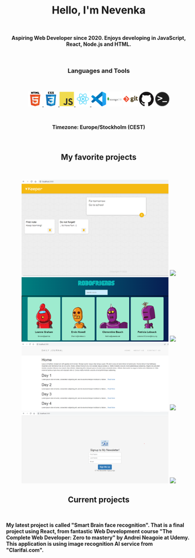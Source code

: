 <p>
  <h1 align="center"><b>Hello, I'm Nevenka </h1>
</p>

<br />

<p align="center">Aspiring Web Developer since 2020. Enjoys developing in JavaScript, React, Node.js and HTML.</p>
<br />

<p>
<h3 align="center"> Languages and Tools</h3>
</p>
<br />
<p align="center">
<a href="https://www.w3.org/html/" target="_blank"> <img src="https://raw.githubusercontent.com/devicons/devicon/master/icons/html5/html5-original-wordmark.svg" alt="html5" width="40" height="40"/> </a>
<a href="https://www.w3schools.com/css/" target="_blank"> <img src="https://raw.githubusercontent.com/devicons/devicon/master/icons/css3/css3-original-wordmark.svg" alt="css3" width="40" height="40"/> </a>
<a href="https://developer.mozilla.org/en-US/docs/Web/JavaScript" target="_blank"> <img src="https://raw.githubusercontent.com/devicons/devicon/master/icons/javascript/javascript-original.svg" alt="javascript" width="40" height="40"/> </a>
<a href="https://reactjs.org/" target="_blank"> <img src="https://raw.githubusercontent.com/github/explore/80688e429a7d4ef2fca1e82350fe8e3517d3494d/topics/react/react.png" alt="react" width="40" height="40"/> </a>
<img alt="Visual Studio Code" width="40px" src="https://raw.githubusercontent.com/github/explore/80688e429a7d4ef2fca1e82350fe8e3517d3494d/topics/visual-studio-code/visual-studio-code.png" />
<img alt="MongoDB" width="40px" src="https://raw.githubusercontent.com/github/explore/80688e429a7d4ef2fca1e82350fe8e3517d3494d/topics/mongodb/mongodb.png" />
<img alt="Git" width="40px" src="https://raw.githubusercontent.com/github/explore/80688e429a7d4ef2fca1e82350fe8e3517d3494d/topics/git/git.png" />
<img alt="GitHub" width="40px" src="https://raw.githubusercontent.com/github/explore/78df643247d429f6cc873026c0622819ad797942/topics/github/github.png" />
<img  alt="Terminal" width="40px" src="https://raw.githubusercontent.com/github/explore/80688e429a7d4ef2fca1e82350fe8e3517d3494d/topics/terminal/terminal.png" />
   </p>
<br />

<p align="center">
Timezone: Europe/Stockholm (CEST)
</p>
<br />

<h2 align="center">My favorite projects</h2>
<br />

<p align="center">
  <img width="400" src="https://github.com/nenalukic/keeper-app-react/blob/main/images/keeper-app.png" />
 <a href="https://github.com/nenalukic/keeper-app-react">
  <img align="" src="https://github-readme-stats.vercel.app/api/pin/?username=nenalukic&repo=keeper-app-react" />
</a>
  <img width="400" src="https://github.com/nenalukic/robofriends/blob/master/images/robofriends-app.png" />
 <a href="https://github.com/nenalukic/robofriends">
  <img align="" src="https://github-readme-stats.vercel.app/api/pin/?username=nenalukic&repo=robofriends" />
</a>
  <img width="400" src="https://raw.githubusercontent.com/nenalukic/blog-with-mongodb/main/images/mongo-blog-1.png" />
 <a href="https://github.com/nenalukic/blog-with-mongodb">
  <img align="" src="https://github-readme-stats.vercel.app/api/pin/?username=nenalukic&repo=blog-with-mongodb" />
</a>
</a>
  <img width="400" src="https://raw.githubusercontent.com/nenalukic/newsletter-signup/main/images/newsletter-signup-app.png" />
 <a href="https://github.com/nenalukic/newsletter-signup">
  <img align="" src="https://github-readme-stats.vercel.app/api/pin/?username=nenalukic&repo=newsletter-signup" />
</a>
</p>

<h2 align="center">Current projects</h2>
<br />
<p>My latest project is called "Smart Brain face recognition". That is a final project using React, from fantastic Web Development course "The Complete Web Developer: Zero to mastery" by Andrei Neagoie at Udemy. This application is using image recognition AI service from "Clarifai.com".</p>
